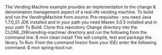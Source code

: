 The Vending Machine example provides an implementation to the change & denomination management aspect of a real-life vending machine.
To build and run the VendingMachine from source:
Pre-requisites :
you need Java 1.7.0_51 JDK installed and in your path
you need Maven 3.0.5 installed and in your path
To Build:
Clone this repository
Change directory into the CLONE_DIR/vending-machine/ directory and run the following from the command line: $ mvn clean install
This will compile, test and package the library
To Run:
From the command line(or from your IDE) enter the following command:
$ mvn spring-boot:run
